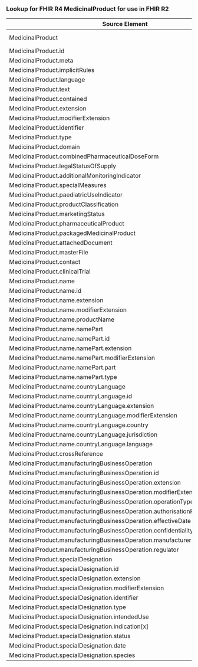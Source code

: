 ### Lookup for FHIR R4 MedicinalProduct for use in FHIR R2

| Source Element | Usage | Target |
| -------------- | ----- | ------ |
| MedicinalProduct | UseExtension | http://hl7.org/fhir/4.0/StructureDefinition/extension-MedicinalProduct |
| MedicinalProduct.id | UseExtensionFromAncestor | - |
| MedicinalProduct.meta | UseExtensionFromAncestor | - |
| MedicinalProduct.implicitRules | UseExtensionFromAncestor | - |
| MedicinalProduct.language | UseExtensionFromAncestor | - |
| MedicinalProduct.text | UseExtensionFromAncestor | - |
| MedicinalProduct.contained | UseExtensionFromAncestor | - |
| MedicinalProduct.extension | UseExtensionFromAncestor | - |
| MedicinalProduct.modifierExtension | UseExtensionFromAncestor | - |
| MedicinalProduct.identifier | UseExtensionFromAncestor | - |
| MedicinalProduct.type | UseExtensionFromAncestor | - |
| MedicinalProduct.domain | UseExtensionFromAncestor | - |
| MedicinalProduct.combinedPharmaceuticalDoseForm | UseExtensionFromAncestor | - |
| MedicinalProduct.legalStatusOfSupply | UseExtensionFromAncestor | - |
| MedicinalProduct.additionalMonitoringIndicator | UseExtensionFromAncestor | - |
| MedicinalProduct.specialMeasures | UseExtensionFromAncestor | - |
| MedicinalProduct.paediatricUseIndicator | UseExtensionFromAncestor | - |
| MedicinalProduct.productClassification | UseExtensionFromAncestor | - |
| MedicinalProduct.marketingStatus | UseExtensionFromAncestor | - |
| MedicinalProduct.pharmaceuticalProduct | UseExtensionFromAncestor | - |
| MedicinalProduct.packagedMedicinalProduct | UseExtensionFromAncestor | - |
| MedicinalProduct.attachedDocument | UseExtensionFromAncestor | - |
| MedicinalProduct.masterFile | UseExtensionFromAncestor | - |
| MedicinalProduct.contact | UseExtensionFromAncestor | - |
| MedicinalProduct.clinicalTrial | UseExtensionFromAncestor | - |
| MedicinalProduct.name | UseExtensionFromAncestor | - |
| MedicinalProduct.name.id | UseExtensionFromAncestor | - |
| MedicinalProduct.name.extension | UseExtensionFromAncestor | - |
| MedicinalProduct.name.modifierExtension | UseExtensionFromAncestor | - |
| MedicinalProduct.name.productName | UseExtensionFromAncestor | - |
| MedicinalProduct.name.namePart | UseExtensionFromAncestor | - |
| MedicinalProduct.name.namePart.id | UseExtensionFromAncestor | - |
| MedicinalProduct.name.namePart.extension | UseExtensionFromAncestor | - |
| MedicinalProduct.name.namePart.modifierExtension | UseExtensionFromAncestor | - |
| MedicinalProduct.name.namePart.part | UseExtensionFromAncestor | - |
| MedicinalProduct.name.namePart.type | UseExtensionFromAncestor | - |
| MedicinalProduct.name.countryLanguage | UseExtensionFromAncestor | - |
| MedicinalProduct.name.countryLanguage.id | UseExtensionFromAncestor | - |
| MedicinalProduct.name.countryLanguage.extension | UseExtensionFromAncestor | - |
| MedicinalProduct.name.countryLanguage.modifierExtension | UseExtensionFromAncestor | - |
| MedicinalProduct.name.countryLanguage.country | UseExtensionFromAncestor | - |
| MedicinalProduct.name.countryLanguage.jurisdiction | UseExtensionFromAncestor | - |
| MedicinalProduct.name.countryLanguage.language | UseExtensionFromAncestor | - |
| MedicinalProduct.crossReference | UseExtensionFromAncestor | - |
| MedicinalProduct.manufacturingBusinessOperation | UseExtensionFromAncestor | - |
| MedicinalProduct.manufacturingBusinessOperation.id | UseExtensionFromAncestor | - |
| MedicinalProduct.manufacturingBusinessOperation.extension | UseExtensionFromAncestor | - |
| MedicinalProduct.manufacturingBusinessOperation.modifierExtension | UseExtensionFromAncestor | - |
| MedicinalProduct.manufacturingBusinessOperation.operationType | UseExtensionFromAncestor | - |
| MedicinalProduct.manufacturingBusinessOperation.authorisationReferenceNumber | UseExtensionFromAncestor | - |
| MedicinalProduct.manufacturingBusinessOperation.effectiveDate | UseExtensionFromAncestor | - |
| MedicinalProduct.manufacturingBusinessOperation.confidentialityIndicator | UseExtensionFromAncestor | - |
| MedicinalProduct.manufacturingBusinessOperation.manufacturer | UseExtensionFromAncestor | - |
| MedicinalProduct.manufacturingBusinessOperation.regulator | UseExtensionFromAncestor | - |
| MedicinalProduct.specialDesignation | UseExtensionFromAncestor | - |
| MedicinalProduct.specialDesignation.id | UseExtensionFromAncestor | - |
| MedicinalProduct.specialDesignation.extension | UseExtensionFromAncestor | - |
| MedicinalProduct.specialDesignation.modifierExtension | UseExtensionFromAncestor | - |
| MedicinalProduct.specialDesignation.identifier | UseExtensionFromAncestor | - |
| MedicinalProduct.specialDesignation.type | UseExtensionFromAncestor | - |
| MedicinalProduct.specialDesignation.intendedUse | UseExtensionFromAncestor | - |
| MedicinalProduct.specialDesignation.indication[x] | UseExtensionFromAncestor | - |
| MedicinalProduct.specialDesignation.status | UseExtensionFromAncestor | - |
| MedicinalProduct.specialDesignation.date | UseExtensionFromAncestor | - |
| MedicinalProduct.specialDesignation.species | UseExtensionFromAncestor | - |
